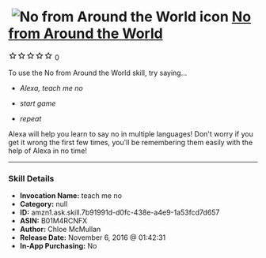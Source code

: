 # &nbsp;<img src="skill_icon" alt="No from Around the World icon" width="36"> [No from Around the World](http://alexa.amazon.com/#skills/amzn1.ask.skill.7b91991d-d0fc-438e-a4e9-1a53fcd7d657)
![0 stars](../../images/ic_star_border_black_18dp_1x.png)![0 stars](../../images/ic_star_border_black_18dp_1x.png)![0 stars](../../images/ic_star_border_black_18dp_1x.png)![0 stars](../../images/ic_star_border_black_18dp_1x.png)![0 stars](../../images/ic_star_border_black_18dp_1x.png) 0

To use the No from Around the World skill, try saying...

* *Alexa, teach me no*

* *start game*

* *repeat*

Alexa will help you learn to say no in multiple languages! Don't worry if you get it wrong the first few times, you'll be remembering them easily with the help of Alexa in no time!

***

### Skill Details

* **Invocation Name:** teach me no
* **Category:** null
* **ID:** amzn1.ask.skill.7b91991d-d0fc-438e-a4e9-1a53fcd7d657
* **ASIN:** B01M4RCNFX
* **Author:** Chloe McMullan
* **Release Date:** November 6, 2016 @ 01:42:31
* **In-App Purchasing:** No
